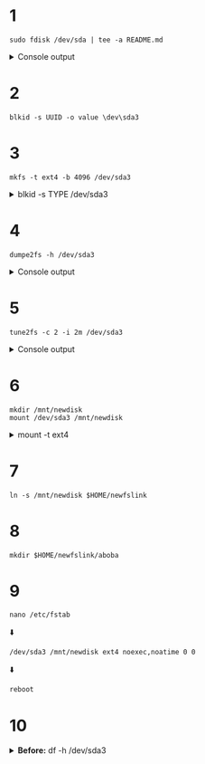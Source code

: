 # 1
```shell
sudo fdisk /dev/sda | tee -a README.md
```

<details>
<summary>Console output</summary>

```shell
Welcome to fdisk (util-linux 2.32.1).
Changes will remain in memory only, until you decide to write them.
Be careful before using the write command.


Command (m for help): Partition type
   p   primary (2 primary, 0 extended, 2 free)
   e   extended (container for logical partitions)
Select (default p): 
Using default response p.
Partition number (3,4, default 3):
First sector (14551040-16777215, default 14551040):
Last sector, +sectors or +size{K,M,G,T,P} (14551040-16777215, default 16777215): +300M
Created a new partition 3 of type 'Linux' and of size 300 MiB.

Command (m for help): The partition table has been altered.
Syncing disks.
```
</details>

# 2
```shell
blkid -s UUID -o value \dev\sda3
```

# 3
```shell
mkfs -t ext4 -b 4096 /dev/sda3
```

<details>
<summary>
blkid -s TYPE /dev/sda3
</summary>
   
```shell
/dev/sda3: TYPE="ext4"
```
</details>

# 4
```shell
dumpe2fs -h /dev/sda3
```
<details>
<summary>
Console output
</summary>
 
```shell
Filesystem volume name:   <none>
Last mounted on:          <not available>
Filesystem UUID:          46038062-225f-41ba-8189-ea99f4d1cd91
Filesystem magic number:  0xEF53
Filesystem revision #:    1 (dynamic)
Filesystem features:      has_journal ext_attr resize_inode dir_index filetype extent 64bit flex_bg sparse_super large_file huge_file dir_nlink extra_isize metadata_csum
Filesystem flags:         signed_directory_hash 
Default mount options:    user_xattr acl
Filesystem state:         clean
Errors behavior:          Continue
Filesystem OS type:       Linux
Inode count:              76800
Block count:              76800
Reserved block count:     3840
Free blocks:              70214
Free inodes:              76789
First block:              0
Block size:               4096
Fragment size:            4096
Group descriptor size:    64
Reserved GDT blocks:      37
Blocks per group:         32768
Fragments per group:      32768
Inodes per group:         25600
Inode blocks per group:   800
Flex block group size:    16
Filesystem created:       Wed Oct 20 02:04:10 2021
Last mount time:          n/a
Last write time:          Wed Oct 20 02:04:10 2021
Mount count:              0
Maximum mount count:      -1
Last checked:             Wed Oct 20 02:04:10 2021
Check interval:           0 (<none>)
Lifetime writes:          173 kB
Reserved blocks uid:      0 (user root)
Reserved blocks gid:      0 (group root)
First inode:              11
Inode size:	          128
Journal inode:            8
Default directory hash:   half_md4
Directory Hash Seed:      3d4ce888-06a1-482f-a301-d3297fb2bd81
Journal backup:           inode blocks
Checksum type:            crc32c
Checksum:                 0xaca78bf3
Journal features:         (none)
Journal size:             16M
Journal length:           4096
Journal sequence:         0x00000001
Journal start:            0
```
</details>

# 5
```shell
tune2fs -c 2 -i 2m /dev/sda3
```

<details>
<summary>Console output</summary>

```shell
tune2fs 1.45.6 (20-Mar-2020)
Setting maximal mount count to 2
Setting interval between checks to 5184000 seconds
```
</details>

# 6
```shell
mkdir /mnt/newdisk
mount /dev/sda3 /mnt/newdisk
```

<details>
<summary>mount -t ext4</summary>

```shell
/dev/mapper/cl-root on / type ext4 (rw,relatime,seclabel)
/dev/sda1 on /boot type ext4 (rw,relatime,seclabel)
/dev/sda3 on /mnt/newdisk type ext4 (rw,relatime,seclabel)
```
</details>

# 7
```shell
ln -s /mnt/newdisk $HOME/newfslink
```

# 8
```shell
mkdir $HOME/newfslink/aboba
```
# 9
```shell
nano /etc/fstab
```
:arrow_down:

```shell
/dev/sda3 /mnt/newdisk ext4 noexec,noatime 0 0 
```

:arrow_down:

```shell
reboot
```

# 10
<details>
<summary>
<strong>Before:</strong> df -h /dev/sda3
</summary>

```shell
Filesystem      Size  Used Avail Use% Mounted on
/dev/sda3       275M  328K  254M   1% /mnt/newdisk
```
</details>
